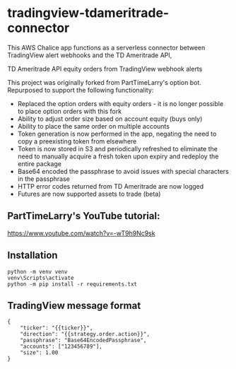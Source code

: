 # tradingview-tdameritrade-connector

This AWS Chalice app functions as a serverless connector between TradingView alert webhooks and the TD Ameritrade API,

TD Ameritrade API equity orders from TradingView webhook alerts

This project was originally forked from PartTimeLarry's option bot. Repurposed to support the following functionality:
* Replaced the option orders with equity orders - it is no longer possible to place option orders with this fork
* Ability to adjust order size based on account equity (buys only)
* Ability to place the same order on multiple accounts
* Token generation is now performed in the app, negating the need to copy a preexisting token from elsewhere
* Token is now stored in S3 and periodically refreshed to eliminate the need to manually acquire a fresh token upon expiry and redeploy the entire package
* Base64 encoded the passphrase to avoid issues with special characters in the passphrase
* HTTP error codes returned from TD Ameritrade are now logged
* Futures are now supported assets to trade (beta)

## PartTimeLarry's YouTube tutorial:

https://www.youtube.com/watch?v=-wT9h9Nc9sk

## Installation

```
python -m venv venv
venv\Scripts\activate
python -m pip install -r requirements.txt
```

## TradingView message format

```
{
    "ticker": "{{ticker}}",
    "direction": "{{strategy.order.action}}",
    "passphrase": "Base64EncodedPassphrase",
    "accounts": ["123456789"],
    "size": 1.00
}
```
